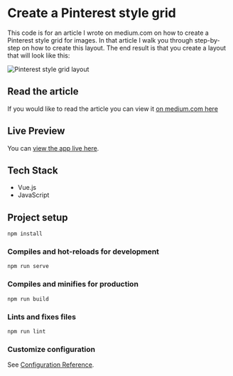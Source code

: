 # Create a Pinterest style grid

This code is for an article I wrote on medium.com on how to create a Pinterest style
grid for images. In that article I walk you through step-by-step on how to create this layout.
The end result is that you create a layout that will look like this:

![Pinterest style grid layout](/screenshots/GridLayout.png?raw=true)

## Read the article

If you would like to read the article you can view it [on medium.com here](https://medium.com/@ratracegrad/creating-a-pinterest-style-image-gallery-in-vue-927836b7d173) 

## Live Preview

You can [view the app live here](https://vue-pinterest.herokuapp.com/ ).
## Tech Stack

* Vue.js
* JavaScript

## Project setup
```
npm install
```

### Compiles and hot-reloads for development
```
npm run serve
```

### Compiles and minifies for production
```
npm run build
```

### Lints and fixes files
```
npm run lint
```

### Customize configuration
See [Configuration Reference](https://cli.vuejs.org/config/).
